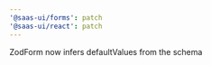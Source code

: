 ```yaml
---
'@saas-ui/forms': patch
'@saas-ui/react': patch
---
```


ZodForm now infers defaultValues from the schema
